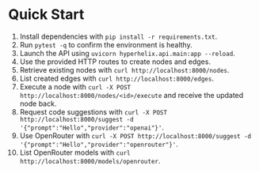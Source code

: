 # Quick Start

1. Install dependencies with `pip install -r requirements.txt`.
2. Run `pytest -q` to confirm the environment is healthy.
3. Launch the API using `uvicorn hyperhelix.api.main:app --reload`.
4. Use the provided HTTP routes to create nodes and edges.
5. Retrieve existing nodes with `curl http://localhost:8000/nodes`.
6. List created edges with `curl http://localhost:8000/edges`.
7. Execute a node with `curl -X POST http://localhost:8000/nodes/<id>/execute` and receive the updated node back.
8. Request code suggestions with `curl -X POST http://localhost:8000/suggest -d '{"prompt":"Hello","provider":"openai"}'`.
9. Use OpenRouter with `curl -X POST http://localhost:8000/suggest -d '{"prompt":"Hello","provider":"openrouter"}'`.
10. List OpenRouter models with `curl http://localhost:8000/models/openrouter`.
